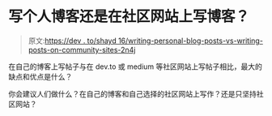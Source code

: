 # 写个人博客还是在社区网站上写博客？

> 原文:[https://dev . to/shayd 16/writing-personal-blog-posts-vs-writing-posts-on-community-sites-2n4j](https://dev.to/shayd16/writing-personal-blog-posts-vs-writing-posts-on-community-sites-2n4j)

在自己的博客上写帖子与在 dev.to 或 medium 等社区网站上写帖子相比，最大的缺点和优点是什么？

你会建议人们做什么？在自己的博客和自己选择的社区网站上写作？还是只坚持社区网站？